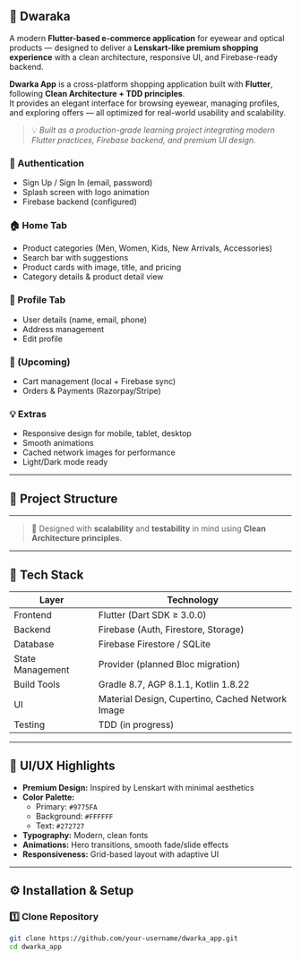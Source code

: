
## 🚀 Dwaraka

A modern **Flutter-based e-commerce application** for eyewear and optical products — designed to deliver a **Lenskart-like premium shopping experience** with a clean architecture, responsive UI, and Firebase-ready backend.


**Dwarka App** is a cross-platform shopping application built with **Flutter**, following **Clean Architecture + TDD principles**.  
It provides an elegant interface for browsing eyewear, managing profiles, and exploring offers — all optimized for real-world usability and scalability.

> 💡 *Built as a production-grade learning project integrating modern Flutter practices, Firebase backend, and premium UI design.*

### 🔐 Authentication
- Sign Up / Sign In (email, password)
- Splash screen with logo animation
- Firebase backend (configured)

### 🏠 Home Tab
- Product categories (Men, Women, Kids, New Arrivals, Accessories)
- Search bar with suggestions
- Product cards with image, title, and pricing
- Category details & product detail view

### 👤 Profile Tab
- User details (name, email, phone)
- Address management
- Edit profile

### 🛒 (Upcoming)
- Cart management (local + Firebase sync)
- Orders & Payments (Razorpay/Stripe)

### 💡 Extras
- Responsive design for mobile, tablet, desktop
- Smooth animations
- Cached network images for performance
- Light/Dark mode ready

---

## 🧱 Project Structure


---


> 🧠 Designed with **scalability** and **testability** in mind using **Clean Architecture principles**.

---

## 🧰 Tech Stack

| Layer | Technology |
|-------|-------------|
| Frontend | Flutter (Dart SDK ≥ 3.0.0) |
| Backend | Firebase (Auth, Firestore, Storage) |
| Database | Firebase Firestore / SQLite |
| State Management | Provider (planned Bloc migration) |
| Build Tools | Gradle 8.7, AGP 8.1.1, Kotlin 1.8.22 |
| UI | Material Design, Cupertino, Cached Network Image |
| Testing | TDD (in progress) |

---

## 🎨 UI/UX Highlights
- **Premium Design:** Inspired by Lenskart with minimal aesthetics  
- **Color Palette:**  
  - Primary: `#9775FA`  
  - Background: `#FFFFFF`  
  - Text: `#272727`  
- **Typography:** Modern, clean fonts  
- **Animations:** Hero transitions, smooth fade/slide effects  
- **Responsiveness:** Grid-based layout with adaptive UI

---

## ⚙️ Installation & Setup

### 1️⃣ Clone Repository
```bash
git clone https://github.com/your-username/dwarka_app.git
cd dwarka_app
